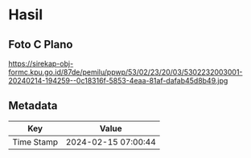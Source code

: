 # Hasil

## Foto C Plano

https://sirekap-obj-formc.kpu.go.id/87de/pemilu/ppwp/53/02/23/20/03/5302232003001-20240214-194259--0c18316f-5853-4eaa-81af-dafab45d8b49.jpg


## Metadata

| Key        | Value               |
| ---------- | ------------------- |
| Time Stamp | 2024-02-15 07:00:44 |



